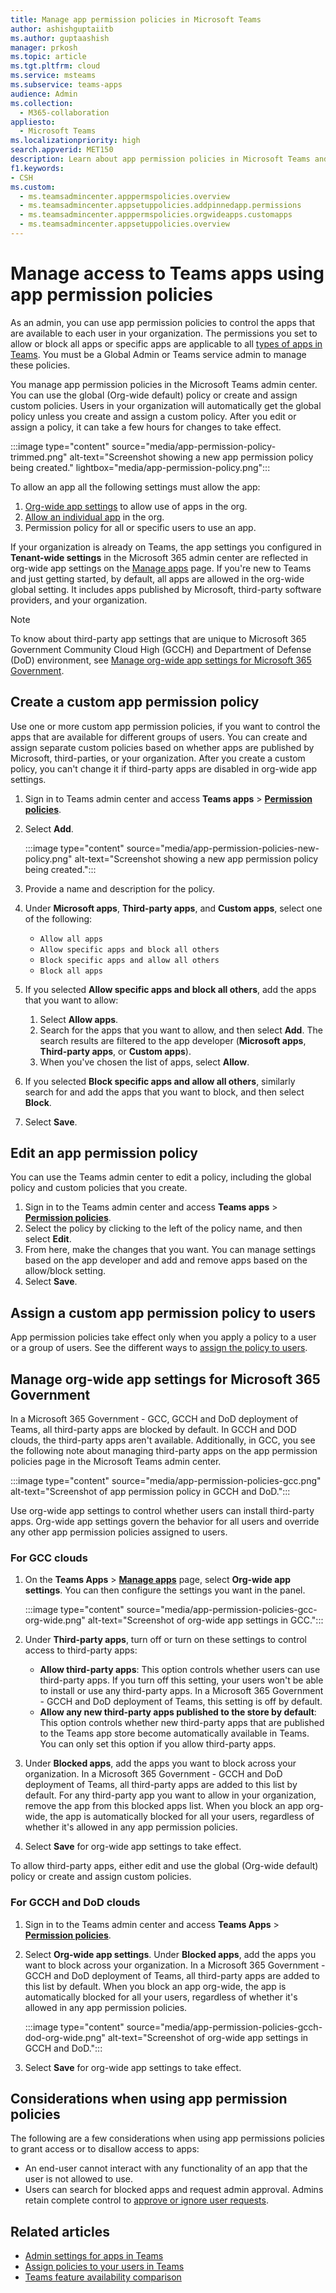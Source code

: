 ```yaml
---
title: Manage app permission policies in Microsoft Teams
author: ashishguptaiitb
ms.author: guptaashish
manager: prkosh
ms.topic: article
ms.tgt.pltfrm: cloud
ms.service: msteams
ms.subservice: teams-apps
audience: Admin
ms.collection: 
  - M365-collaboration
appliesto: 
  - Microsoft Teams
ms.localizationpriority: high
search.appverid: MET150
description: Learn about app permission policies in Microsoft Teams and how to control apps availability for your end-users.
f1.keywords:
- CSH
ms.custom: 
  - ms.teamsadmincenter.apppermspolicies.overview
  - ms.teamsadmincenter.appsetuppolicies.addpinnedapp.permissions
  - ms.teamsadmincenter.apppermspolicies.orgwideapps.customapps
  - ms.teamsadmincenter.appsetuppolicies.overview
---
```


# Manage access to Teams apps using app permission policies

As an admin, you can use app permission policies to control the apps that are available to each user in your organization. The permissions you set to allow or block all apps or specific apps are applicable to all [types of apps in Teams](deploy-apps-microsoft-teams-landing-page.md). You must be a Global Admin or Teams service admin to manage these policies.

You manage app permission policies in the Microsoft Teams admin center. You can use the global (Org-wide default) policy or create and assign custom policies. Users in your organization will automatically get the global policy unless you create and assign a custom policy. After you edit or assign a policy, it can take a few hours for changes to take effect.

:::image type="content" source="media/app-permission-policy-trimmed.png" alt-text="Screenshot showing a new app permission policy being created." lightbox="media/app-permission-policy.png":::

To allow an app all the following settings must allow the app:

1. [Org-wide app settings](manage-apps.md#manage-org-wide-app-settings) to allow use of apps in the org.
1. [Allow an individual app](manage-apps.md#allow-and-block-apps) in the org.
1. Permission policy for all or specific users to use an app.

If your organization is already on Teams, the app settings you configured in **Tenant-wide settings** in the Microsoft 365 admin center are reflected in org-wide app settings on the [Manage apps](manage-apps.md) page. If you're new to Teams and just getting started, by default, all apps are allowed in the org-wide global setting. It includes apps published by Microsoft, third-party software providers, and your organization.

> [!NOTE]
> To know about third-party app settings that are unique to Microsoft 365 Government Community Cloud High (GCCH) and Department of Defense (DoD) environment, see [Manage org-wide app settings for Microsoft 365 Government](#manage-org-wide-app-settings-for-microsoft-365-government).

## Create a custom app permission policy

Use one or more custom app permission policies, if you want to control the apps that are available for different groups of users. You can create and assign separate custom policies based on whether apps are published by Microsoft, third-parties, or your organization. After you create a custom policy, you can't change it if third-party apps are disabled in org-wide app settings.

1. Sign in to Teams admin center and access **Teams apps** > **[Permission policies](https://admin.teams.microsoft.com/policies/app-permission)**.
1. Select **Add**.

    :::image type="content" source="media/app-permission-policies-new-policy.png" alt-text="Screenshot showing a new app permission policy being created.":::

1. Provide a name and description for the policy.
1. Under **Microsoft apps**, **Third-party apps**, and **Custom apps**, select one of the following:

    * `Allow all apps`
    * `Allow specific apps and block all others`
    * `Block specific apps and allow all others`
    * `Block all apps`

1. If you selected **Allow specific apps and block all others**, add the apps that you want to allow:

    1. Select **Allow apps**.
    1. Search for the apps that you want to allow, and then select **Add**. The search results are filtered to the app developer (**Microsoft apps**, **Third-party apps**, or **Custom apps**).
    1. When you've chosen the list of apps, select **Allow**.

1. If you selected **Block specific apps and allow all others**, similarly search for and add the apps that you want to block, and then select **Block**.
1. Select **Save**.

## Edit an app permission policy

You can use the Teams admin center to edit a policy, including the global policy and custom policies that you create.

1. Sign in to the Teams admin center and access **Teams apps** > **[Permission policies](https://admin.teams.microsoft.com/policies/app-permission)**.
1. Select the policy by clicking to the left of the policy name, and then select **Edit**.
1. From here, make the changes that you want. You can manage settings based on the app developer and add and remove apps based on the allow/block setting.
1. Select **Save**.

## Assign a custom app permission policy to users

App permission policies take effect only when you apply a policy to a user or a group of users. See the different ways to [assign the policy to users](policy-assignment-overview.md#ways-to-assign-policies).

## Manage org-wide app settings for Microsoft 365 Government  

In a Microsoft 365 Government - GCC, GCCH and DoD deployment of Teams, all third-party apps are blocked by default. In GCCH and DOD clouds, the third-party apps aren't available. Additionally, in GCC, you see the following note about managing third-party apps on the app permission policies page in the Microsoft Teams admin center.

:::image type="content" source="media/app-permission-policies-gcc.png" alt-text="Screenshot of app permission policy in GCCH and DoD.":::

Use org-wide app settings to control whether users can install third-party apps. Org-wide app settings govern the behavior for all users and override any other app permission policies assigned to users.

<!---1. On the **Permission policies** page, select **Org-wide app settings**. You can then configure the settings you want in the panel. 
--->

### For GCC clouds

1. On the **Teams Apps** > **[Manage apps](https://admin.teams.microsoft.com/policies/manage-apps)** page, select **Org-wide app settings**. You can then configure the settings you want in the panel.

   :::image type="content" source="media/app-permission-policies-gcc-org-wide.png" alt-text="Screenshot of org-wide app settings in GCC.":::

1. Under **Third-party apps**, turn off or turn on these settings to control access to third-party apps:

    * **Allow third-party apps**: This option controls whether users can use third-party apps. If you turn off this setting, your users won't be able to install or use any third-party apps. In a Microsoft 365 Government - GCCH and DoD deployment of Teams, this setting is off by default.
    * **Allow any new third-party apps published to the store by default**: This option controls whether new third-party apps that are published to the Teams app store become automatically available in Teams. You can only set this option if you allow third-party apps.

1. Under **Blocked apps**, add the apps you want to block across your organization. In a Microsoft 365 Government - GCCH and DoD deployment of Teams, all third-party apps are added to this list by default. For any third-party app you want to allow in your organization, remove the app from this blocked apps list. When you block an app org-wide, the app is automatically blocked for all your users, regardless of whether it's allowed in any app permission policies.

1. Select **Save** for org-wide app settings to take effect.

To allow third-party apps, either edit and use the global (Org-wide default) policy or create and assign custom policies.

### For GCCH and DoD clouds

1. Sign in to the Teams admin center and access **Teams Apps** > **[Permission policies](https://admin.teams.microsoft.com/policies/app-permission)**.

1. Select **Org-wide app settings**. Under **Blocked apps**, add the apps you want to block across your organization. In a Microsoft 365 Government - GCCH and DoD deployment of Teams, all third-party apps are added to this list by default. When you block an app org-wide, the app is automatically blocked for all your users, regardless of whether it's allowed in any app permission policies.

   :::image type="content" source="media/app-permission-policies-gcch-dod-org-wide.png" alt-text="Screenshot of org-wide app settings in GCCH and DoD.":::

1. Select **Save** for org-wide app settings to take effect.

<!---
## FAQ

### Work with app permission policies

#### What app interactions do permission policies affect?

Permission policies govern app usage by controlling installation, discovery, and interaction for end users. Admins can still manage apps in the Microsoft Teams admin center regardless of the permission policies assigned to them.

#### How do app permission policies relate to pinned apps and app setup policies?

You can use app setup policies together with app permission policies. Pre-pinned apps are selected from the set of enabled apps for a user. Additionally, if a user has an app permission policy that blocks an app in their app setup policy, that app won't appear in Teams.

#### Can I use app permission policies to restrict uploading custom apps?

You can use org-wide settings on the **Manage apps** page, or app setup policies to restrict uploading custom apps for your organization.  

To restrict specific users from uploading custom apps, use custom app policies. To learn more, see [Manage custom app policies and settings in Teams](teams-custom-app-policies-and-settings.md).

#### Does blocking an app apply to Teams mobile clients?

Yes, when you block an app, that app is blocked across all Teams clients.  

### User experience

#### What does a user experience when an app is blocked?

Users can't interact with a blocked app or its capabilities, such bots, tabs, and messaging extensions. In a shared context, such as a team or group chat, bots can still send messages to all participants of that context. Teams indicates to the user when an app is blocked.

For example, when an app is blocked, users can't do any of the following tasks:

* Add the app personally or to a chat or team
* Send messages to the app's bot
* Perform button actions that send information back to the app, such as actionable messages  
* View the app's tab
* Set up connectors to receive notifications
* Use the app's messaging extension

The legacy portal allowed controlling apps at the organization level, which means when an app is blocked, it's blocked for all users in the organization. Blocking an app on the [Manage apps](manage-apps.md) page works exactly the same way.

For app permission policies assigned to specific users, if an app with bot or connector capability was allowed and then blocked, and if the app is then allowed only for some users in a shared context, members of a group chat or channel that don't have permission to that app can see the message history and messages that were posted by the bot or connector, but can't interact with it.
--->

## Considerations when using app permission policies

The following are a few considerations when using app permissions policies to grant access or to disallow access to apps:

* An end-user cannot interact with any functionality of an app that the user is not allowed to use.
* Users can search for blocked apps and request admin approval. Admins retain complete control to [approve or ignore user requests](user-requests-approve-apps.md).

<!---
Scenario: Say, for example, you want to allow only a few specific apps for the HR team in your organization. First, on the [Manage apps](https://admin.teams.microsoft.com/policies/manage-apps) page, make sure that the apps that you want to allow for the HR team are allowed at the org level. Then, create a custom policy, set it to block and allow the desired apps, and assign the policy to users on the HR team.
--->

## Related articles

* [Admin settings for apps in Teams](admin-settings.md)
* [Assign policies to your users in Teams](policy-assignment-overview.md)
* [Teams feature availability comparison](/office365/servicedescriptions/teams-service-description#feature-availability)
